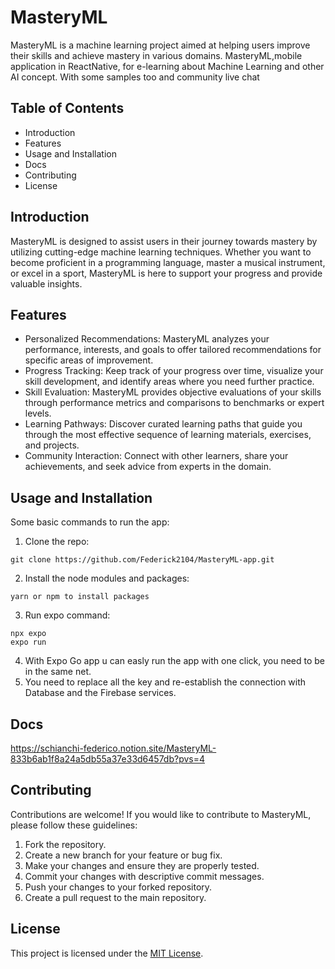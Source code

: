 
# MasteryML

MasteryML is a machine learning project aimed at helping users improve their skills and achieve mastery in various domains. 
MasteryML,mobile application in ReactNative, for e-learning about Machine Learning and other AI concept. With some samples too and community live chat

## Table of Contents

- Introduction
- Features
- Usage and Installation
- Docs
- Contributing
- License

## Introduction

MasteryML is designed to assist users in their journey towards mastery by utilizing cutting-edge machine learning techniques. Whether you want to become proficient in a programming language, master a musical instrument, or excel in a sport, MasteryML is here to support your progress and provide valuable insights.

## Features

- Personalized Recommendations: MasteryML analyzes your performance, interests, and goals to offer tailored recommendations for specific areas of improvement.
- Progress Tracking: Keep track of your progress over time, visualize your skill development, and identify areas where you need further practice.
- Skill Evaluation: MasteryML provides objective evaluations of your skills through performance metrics and comparisons to benchmarks or expert levels.
- Learning Pathways: Discover curated learning paths that guide you through the most effective sequence of learning materials, exercises, and projects.
- Community Interaction: Connect with other learners, share your achievements, and seek advice from experts in the domain.

## Usage and Installation

Some basic commands to run the app:
1. Clone the repo:
```
git clone https://github.com/Federick2104/MasteryML-app.git
```
2. Install the node modules and packages:
```
yarn or npm to install packages
```
3. Run expo command:
```
npx expo
expo run
```
4. With Expo Go app u can easly run the app with one click, you need to be in the same net.
5. You need to replace all the key and re-establish the connection with Database and the Firebase services.
   
## Docs

https://schianchi-federico.notion.site/MasteryML-833b6ab1f8a24a5db55a37e33d6457db?pvs=4

## Contributing

Contributions are welcome! If you would like to contribute to MasteryML, please follow these guidelines:

1. Fork the repository.
2. Create a new branch for your feature or bug fix.
3. Make your changes and ensure they are properly tested.
4. Commit your changes with descriptive commit messages.
5. Push your changes to your forked repository.
6. Create a pull request to the main repository.
   
## License

This project is licensed under the [MIT License](LICENSE).


